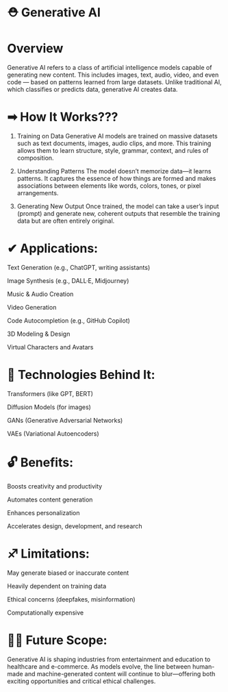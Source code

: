 # ⛑ Generative AI

# Overview

Generative AI refers to a class of artificial intelligence models capable of generating new content. This includes images, text, audio, video, and even code — based on patterns learned from large datasets. Unlike traditional AI, which classifies or predicts data, generative AI creates data.

# ➡ How It Works???

1. Training on Data
Generative AI models are trained on massive datasets such as text documents, images, audio clips, and more. This training allows them to learn structure, style, grammar, context, and rules of composition.

2. Understanding Patterns
The model doesn’t memorize data—it learns patterns. It captures the essence of how things are formed and makes associations between elements like words, colors, tones, or pixel arrangements.

3. Generating New Output
Once trained, the model can take a user’s input (prompt) and generate new, coherent outputs that resemble the training data but are often entirely original.

# ✔ Applications:

Text Generation (e.g., ChatGPT, writing assistants)

Image Synthesis (e.g., DALL·E, Midjourney)

Music & Audio Creation

Video Generation

Code Autocompletion (e.g., GitHub Copilot)

3D Modeling & Design

Virtual Characters and Avatars

# 🤔 Technologies Behind It:

Transformers (like GPT, BERT)

Diffusion Models (for images)

GANs (Generative Adversarial Networks)

VAEs (Variational Autoencoders)

# 🔓 Benefits:

Boosts creativity and productivity

Automates content generation

Enhances personalization

Accelerates design, development, and research

# ♐ Limitations:

May generate biased or inaccurate content

Heavily dependent on training data

Ethical concerns (deepfakes, misinformation)

Computationally expensive

# 🤦‍♂️ Future Scope:

Generative AI is shaping industries from entertainment and education to healthcare and e-commerce. As models evolve, the line between human-made and machine-generated content will continue to blur—offering both exciting opportunities and critical ethical challenges.

